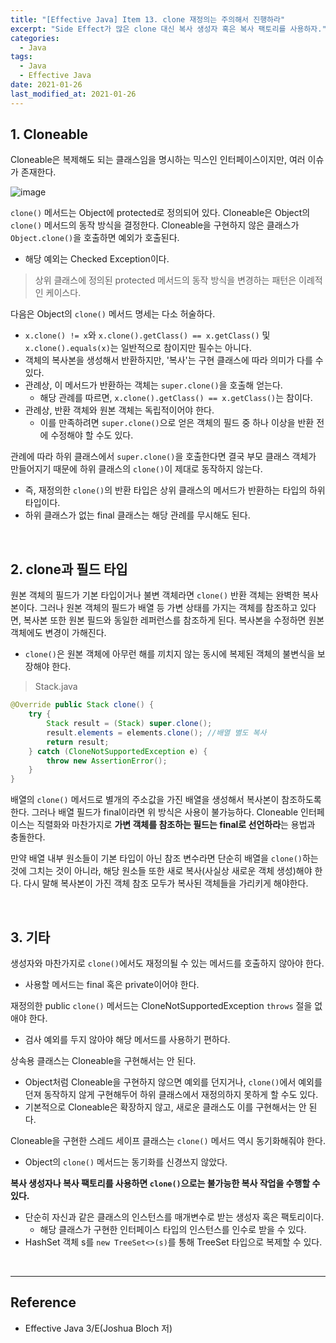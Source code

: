```yaml
---
title: "[Effective Java] Item 13. clone 재정의는 주의해서 진행하라"
excerpt: "Side Effect가 많은 clone 대신 복사 생성자 혹은 복사 팩토리를 사용하자."
categories:
  - Java
tags:
  - Java
  - Effective Java
date: 2021-01-26
last_modified_at: 2021-01-26
---
```


## 1. Cloneable

Cloneable은 복제해도 되는 클래스임을 명시하는 믹스인 인터페이스이지만, 여러 이슈가 존재한다.

![image](https://user-images.githubusercontent.com/56240505/105806399-44b92300-5fe7-11eb-83ce-2eb06f826230.png)

``clone()`` 메서드는 Object에 protected로 정의되어 있다. Cloneable은 Object의 ``clone()`` 메서드의 동작 방식을 결정한다. Cloneable을 구현하지 않은 클래스가 ``Object.clone()``을 호출하면 예외가 호출된다.

* 해당 예외는 Checked Exception이다.

> 상위 클래스에 정의된 protected 메서드의 동작 방식을 변경하는 패턴은 이례적인 케이스다.

다음은 Object의 ``clone()`` 메서드 명세는 다소 허술하다.

* ``x.clone() != x``와 ``x.clone().getClass() == x.getClass()`` 및 ``x.clone().equals(x)``는 일반적으로 참이지만 필수는 아니다.
* 객체의 복사본을 생성해서 반환하지만, '복사'는 구현 클래스에 따라 의미가 다를 수 있다.
* 관례상, 이 메서드가 반환하는 객체는 ``super.clone()``을 호출해 얻는다.
  * 해당 관례를 따르면, ``x.clone().getClass() == x.getClass()``는 참이다.
* 관례상, 반환 객체와 원본 객체는 독립적이어야 한다.
  * 이를 만족하려면 ``super.clone()``으로 얻은 객체의 필드 중 하나 이상을 반환 전에 수정해야 할 수도 있다.

관례에 따라 하위 클래스에서 ``super.clone()``을 호출한다면 결국 부모 클래스 객체가 만들어지기 때문에 하위 클래스의 ``clone()``이 제대로 동작하지 않는다.

* 즉, 재정의한 ``clone()``의 반환 타입은 상위 클래스의 메서드가 반환하는 타입의 하위 타입이다.
* 하위 클래스가 없는 final 클래스는 해당 관례를 무시해도 된다.

<br>

## 2. clone과 필드 타입

원본 객체의 필드가 기본 타입이거나 불변 객체라면 ``clone()`` 반환 객체는 완벽한 복사본이다. 그러나 원본 객체의 필드가 배열 등 가변 상태를 가지는 객체를 참조하고 있다면, 복사본 또한 원본 필드와 동일한 레퍼런스를 참조하게 된다. 복사본을 수정하면 원본 객체에도 변경이 가해진다.

* ``clone()``은 원본 객체에 아무런 해를 끼치지 않는 동시에 복제된 객체의 불변식을 보장해야 한다.

> Stack.java

```java
@Override public Stack clone() {
    try {
        Stack result = (Stack) super.clone();
        result.elements = elements.clone(); //배열 별도 복사
        return result;
    } catch (CloneNotSupportedException e) {
        throw new AssertionError();
    }
}
```

배열의 ``clone()`` 메서드로 별개의 주소값을 가진 배열을 생성해서 복사본이 참조하도록 한다. 그러나 배열 필드가 final이라면 위 방식은 사용이 불가능하다. Cloneable 인터페이스는 직렬화와 마찬가지로 **가변 객체를 참조하는 필드는 final로 선언하라**는 용법과 충돌한다.

만약 배열 내부 원소들이 기본 타입이 아닌 참조 변수라면 단순히 배열을 ``clone()``하는 것에 그치는 것이 아니라, 해당 원소들 또한 새로 복사(사실상 새로운 객체 생성)해야 한다. 다시 말해 복사본이 가진 객체 참조 모두가 복사된 객체들을 가리키게 해야한다.

<br>

## 3. 기타

생성자와 마찬가지로 ``clone()``에서도 재정의될 수 있는 메서드를 호출하지 않아야 한다.

* 사용할 메서드는 final 혹은 private이어야 한다.

재정의한 public ``clone()`` 메서드는 CloneNotSupportedException ``throws`` 절을 없애야 한다.

* 검사 예외를 두지 않아야 해당 메서드를 사용하기 편하다.

상속용 클래스는 Cloneable을 구현해서는 안 된다.

* Object처럼 Cloneable을 구현하지 않으면 예외를 던지거나, ``clone()``에서 예외를 던져 동작하지 않게 구현해두어 하위 클래스에서 재정의하지 못하게 할 수도 있다.
* 기본적으로 Cloneable은 확장하지 않고, 새로운 클래스도 이를 구현해서는 안 된다.

Cloneable을 구현한 스레드 세이프 클래스는 ``clone()`` 메서드 역시 동기화해줘야 한다.

* Object의 ``clone()`` 메서드는 동기화를 신경쓰지 않았다.

**복사 생성자나 복사 팩토리를 사용하면 ``clone()``으로는 불가능한 복사 작업을 수행할 수 있다.**

* 단순히 자신과 같은 클래스의 인스턴스를 매개변수로 받는 생성자 혹은 팩토리이다.
  * 해당 클래스가 구현한 인터페이스 타입의 인스턴스를 인수로 받을 수 있다.
* HashSet 객체 s를 ``new TreeSet<>(s)``를 통해 TreeSet 타입으로 복제할 수 있다.

<br>

---

## Reference

* Effective Java 3/E(Joshua Bloch 저)
